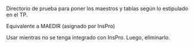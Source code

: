 Directorio de prueba para poner los maestros y tablas según lo estipulado en el TP.

Equivalente a MAEDIR (asignado por InsPro)

Usar mientras no se tenga integrado con InsPro. Luego, eliminarlo.
